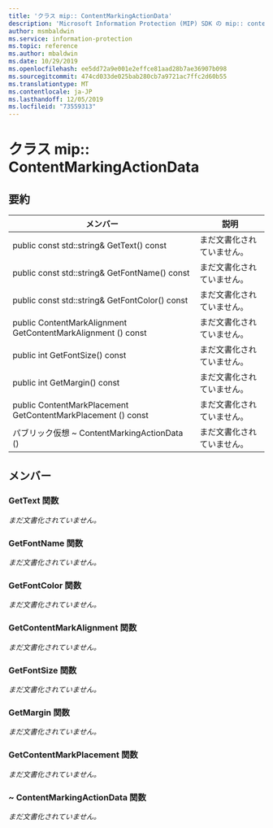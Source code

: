 ```yaml
---
title: 'クラス mip:: ContentMarkingActionData'
description: 'Microsoft Information Protection (MIP) SDK の mip:: contentmarkingactiondata クラスについて説明します。'
author: msmbaldwin
ms.service: information-protection
ms.topic: reference
ms.author: mbaldwin
ms.date: 10/29/2019
ms.openlocfilehash: ee5dd72a9e001e2effce81aad28b7ae36907b098
ms.sourcegitcommit: 474cd033de025bab280cb7a9721ac7ffc2d60b55
ms.translationtype: MT
ms.contentlocale: ja-JP
ms.lasthandoff: 12/05/2019
ms.locfileid: "73559313"
---
```

# <a name="class-mipcontentmarkingactiondata"></a>クラス mip:: ContentMarkingActionData 
  
## <a name="summary"></a>要約
 メンバー                        | 説明                                
--------------------------------|---------------------------------------------
public const std::string& GetText() const  | まだ文書化されていません。
public const std::string& GetFontName() const  | まだ文書化されていません。
public const std::string& GetFontColor() const  | まだ文書化されていません。
public ContentMarkAlignment GetContentMarkAlignment () const  | まだ文書化されていません。
public int GetFontSize() const  | まだ文書化されていません。
public int GetMargin() const  | まだ文書化されていません。
public ContentMarkPlacement GetContentMarkPlacement () const  | まだ文書化されていません。
パブリック仮想 ~ ContentMarkingActionData ()  | まだ文書化されていません。
  
## <a name="members"></a>メンバー
  
### <a name="gettext-function"></a>GetText 関数
_まだ文書化されていません。_

  
### <a name="getfontname-function"></a>GetFontName 関数
_まだ文書化されていません。_

  
### <a name="getfontcolor-function"></a>GetFontColor 関数
_まだ文書化されていません。_

  
### <a name="getcontentmarkalignment-function"></a>GetContentMarkAlignment 関数
_まだ文書化されていません。_

  
### <a name="getfontsize-function"></a>GetFontSize 関数
_まだ文書化されていません。_

  
### <a name="getmargin-function"></a>GetMargin 関数
_まだ文書化されていません。_

  
### <a name="getcontentmarkplacement-function"></a>GetContentMarkPlacement 関数
_まだ文書化されていません。_

  
### <a name="contentmarkingactiondata-function"></a>~ ContentMarkingActionData 関数
_まだ文書化されていません。_
